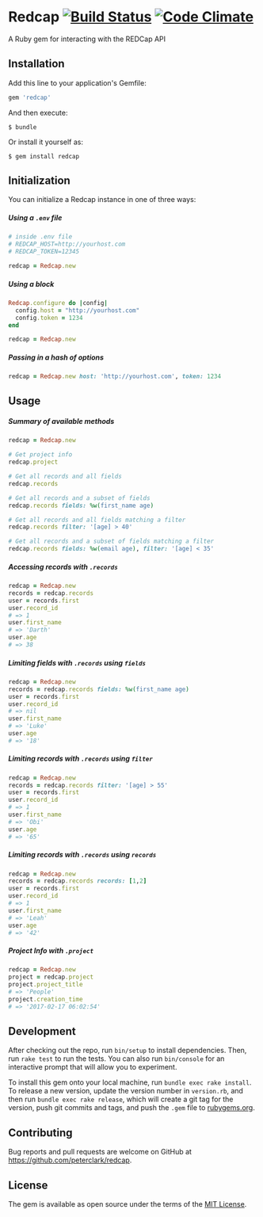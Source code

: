 # Redcap [![Build Status](https://travis-ci.org/peterclark/redcap.svg?branch=master)](https://travis-ci.org/peterclark/redcap) [![Code Climate](https://codeclimate.com/github/peterclark/redcap/badges/gpa.svg)](https://codeclimate.com/github/peterclark/redcap)

A Ruby gem for interacting with the REDCap API

## Installation

Add this line to your application's Gemfile:

```ruby
gem 'redcap'
```

And then execute:

    $ bundle

Or install it yourself as:

    $ gem install redcap

## Initialization

You can initialize a Redcap instance in one of three ways:

##### Using a `.env` file

```ruby
# inside .env file
# REDCAP_HOST=http://yourhost.com
# REDCAP_TOKEN=12345

redcap = Redcap.new
```

##### Using a block

```ruby
Redcap.configure do |config|
  config.host = "http://yourhost.com"
  config.token = 1234
end

redcap = Redcap.new
```

##### Passing in a hash of options

```ruby
redcap = Redcap.new host: 'http://yourhost.com', token: 1234
```

## Usage

##### Summary of available methods
```ruby
redcap = Redcap.new

# Get project info
redcap.project

# Get all records and all fields
redcap.records

# Get all records and a subset of fields
redcap.records fields: %w(first_name age)

# Get all records and all fields matching a filter
redcap.records filter: '[age] > 40'

# Get all records and a subset of fields matching a filter
redcap.records fields: %w(email age), filter: '[age] < 35'

```

##### Accessing records with `.records`
```ruby
redcap = Redcap.new
records = redcap.records
user = records.first
user.record_id
# => 1
user.first_name
# => 'Darth'
user.age
# => 38
```

##### Limiting fields with `.records` using `fields`
```ruby
redcap = Redcap.new
records = redcap.records fields: %w(first_name age)
user = records.first
user.record_id
# => nil
user.first_name
# => 'Luke'
user.age
# => '18'
```

##### Limiting records with `.records` using `filter`
```ruby
redcap = Redcap.new
records = redcap.records filter: '[age] > 55'
user = records.first
user.record_id
# => 1
user.first_name
# => 'Obi'
user.age
# => '65'
```

##### Limiting records with `.records` using `records`
```ruby
redcap = Redcap.new
records = redcap.records records: [1,2]
user = records.first
user.record_id
# => 1
user.first_name
# => 'Leah'
user.age
# => '42'
```

##### Project Info with `.project`
```ruby
redcap = Redcap.new
project = redcap.project
project.project_title
# => 'People'
project.creation_time
# => '2017-02-17 06:02:54'
```


## Development

After checking out the repo, run `bin/setup` to install dependencies. Then, run `rake test` to run the tests. You can also run `bin/console` for an interactive prompt that will allow you to experiment.

To install this gem onto your local machine, run `bundle exec rake install`. To release a new version, update the version number in `version.rb`, and then run `bundle exec rake release`, which will create a git tag for the version, push git commits and tags, and push the `.gem` file to [rubygems.org](https://rubygems.org).

## Contributing

Bug reports and pull requests are welcome on GitHub at https://github.com/peterclark/redcap.


## License

The gem is available as open source under the terms of the [MIT License](http://opensource.org/licenses/MIT).

